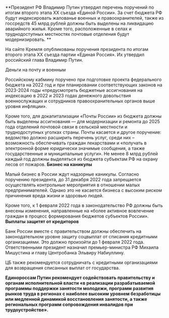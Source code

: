 **Президент РФ Владимир Путин утвердил перечень поручений по итогам второго этапа XX съезда «Единой России». За счет бюджета РФ будут индексировать жалованье военных и правоохранителей, также из госсредств 45 млрд рублей должны быть выделены на ликвидацию аварийного жилья. Кроме того, расположенные в селах и труднодоступных местностях почтовые отделения будут модернизировать.
**

На сайте Кремля опубликованы поручения президента по итогам второго этапа XX съезда партии «Единая Россия». Их утвердил российский глава Владимир Путин.

Деньги на почту и военным

Российскому кабмину поручено при подготовке проекта федерального бюджета на 2022 год и при планировании соответствующих законов на 2023-2024 годы «предусмотреть бюджетные ассигнования на индексацию в 2022 и 2023 годах денежного довольствия военнослужащих и сотрудников правоохранительных органов выше уровня инфляции».

Кроме того, для докапитализации «Почты России» из бюджета должны быть выделены ассигнования — для модернизации и ремонта до 2025 года отделений почтовой связи в сельской местности и труднодоступных уголках страны. Почты касается и другое поручение: ведомство должно расширить перечень услуг, среди них – возможность обеспечивать граждан лекарствами и «получать в электронной форме юридически значимые сообщения, а также государственные и муниципальные услуги».
Не менее 8 млрд рублей каждый год должны выделяться из бюджета субъектам РФ на охрану лесов от пожаров.
**Бизнес на каникулы**

Малый бизнес в России ждут надзорные каникулы. Согласно поручению президента, до 31 декабря 2022 года запрещается осуществлять контрольные мероприятия в отношении малых предпринимателей. Однако это не касается бизнеса с высоким риском причинения вреда жизни и здоровью людей.

Кроме того, к 1 февраля 2022 года в законодательство РФ должны быть внесены изменения, направленные на «более активное вовлечение граждан в процесс формирования бюджетов субъектов России».
**Выплаты защитят от кредиторов**

Банк России вместе с правительством должны обеспечить на законодательном уровне защиту соцвыплат от списания кредитными организациями. Это должно произойти до 1 февраля 2022 года. Ответственными президент назначил премьер-министра РФ Михаила Мишустина и главу Центробанка Эльвиру Набиуллину.

ЦБ также рекомендуется сотрудничать с кредитными организациями для возвращения списанных выплат от государства.

**Единороссам Путин рекомендует содействовать правительству и органам исполнительной власти «в реализации разрабатываемой программы поддержки занятости молодежи, программ развития рынков труда в регионах с наиболее высоким уровнем безработицы или медленной динамикой восстановления занятости, а также региональных программ сопровождения инвалидов при трудоустройстве».**
